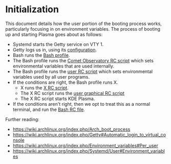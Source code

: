 # Initialization
This document details how the user portion of the booting process works, particularly focusing in on environment variables. The process of booting up and starting Plasma goes about as follows:
- Systemd starts the Getty service on VTY 1.
- Getty logs us in, using its [configuration](/config/systemd-overrides/getty-autologin.conf).
- Bash runs the [Bash profile](/scripts/bash/bash_profile.sh).
- The Bash profile runs the [Comet Observatory RC script](/scripts/bash/co_rc.sh) which sets environmental variables that are used internally.
- The Bash profile runs the [user RC script](/scripts/bash/user_rc.sh) which sets environmental variables used by all user programs.
- If the conditions are right, the Bash profile runs X.
  - X runs the [X RC script](/scripts/x/x_rc.sh).
  - The X RC script runs the [user graphical RC script](/scripts/bash/user_graphical_rc.sh)
  - The X RC script starts KDE Plasma.
- If the conditions aren't right, then we opt to treat this as a normal terminal, and run the [Bash RC file](/scripts/bash/bash_rc.sh).

Further reading:
- https://wiki.archlinux.org/index.php/Arch_boot_process
- https://wiki.archlinux.org/index.php/Getty#Automatic_login_to_virtual_console
- https://wiki.archlinux.org/index.php/Environment_variables#Per_user
- https://wiki.archlinux.org/index.php/Systemd/User#Environment_variables
